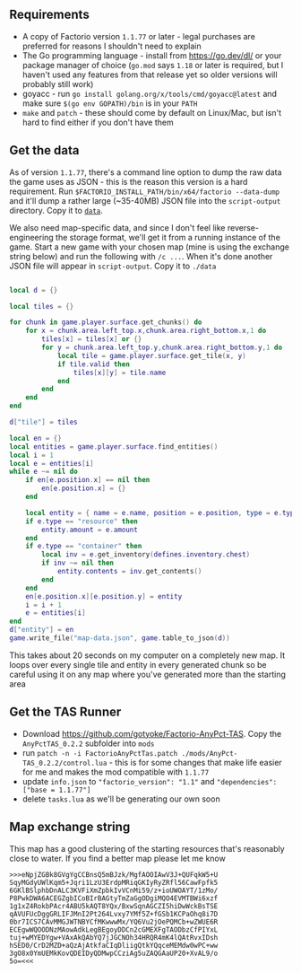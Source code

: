 ## Requirements

* A copy of Factorio version `1.1.77` or later - legal purchases are preferred for reasons I shouldn't need to explain
* The Go programming language - install from https://go.dev/dl/ or your package manager of choice (`go.mod` says `1.18` or later is required, but I haven't used any features from that release yet so older versions will probably still work)
* goyacc - run `go install golang.org/x/tools/cmd/goyacc@latest` and make sure `$(go env GOPATH)/bin` is in your `PATH`
* `make` and `patch` - these should come by default on Linux/Mac, but isn't hard to find either if you don't have them

## Get the data

As of version `1.1.77`, there's a command line option to dump the raw data the game uses as JSON - this is the reason this version is a hard requirement. Run `$FACTORIO_INSTALL_PATH/bin/x64/factorio --data-dump` and it'll dump a rather large (~35-40MB) JSON file into the `script-output` directory. Copy it to [`data`](./data).

We also need map-specific data, and since I don't feel like reverse-engineering the storage format, we'll get it from a running instance of the game. Start a new game with your chosen map (mine is using the exchange string below) and run the following with `/c ...`. When it's done another JSON file will appear in `script-output`. Copy it to `./data` 

```lua

local d = {}

local tiles = {}

for chunk in game.player.surface.get_chunks() do
    for x = chunk.area.left_top.x,chunk.area.right_bottom.x,1 do
        tiles[x] = tiles[x] or {}
        for y = chunk.area.left_top.y,chunk.area.right_bottom.y,1 do
            local tile = game.player.surface.get_tile(x, y)
            if tile.valid then
                tiles[x][y] = tile.name
            end
        end
    end
end

d["tile"] = tiles

local en = {}
local entities = game.player.surface.find_entities()
local i = 1
local e = entities[i]
while e ~= nil do
    if en[e.position.x] == nil then
        en[e.position.x] = {}
    end

    local entity = { name = e.name, position = e.position, type = e.type }
    if e.type == "resource" then
        entity.amount = e.amount
    end
    if e.type == "container" then
        local inv = e.get_inventory(defines.inventory.chest)
        if inv ~= nil then
            entity.contents = inv.get_contents()
        end
    end
    en[e.position.x][e.position.y] = entity
    i = i + 1
    e = entities[i]
end
d["entity"] = en
game.write_file("map-data.json", game.table_to_json(d))
```

This takes about 20 seconds on my computer on a completely new map. It loops over every single tile and entity in every generated chunk so be careful using it on any map where you've generated more than the starting area

## Get the TAS Runner

* Download https://github.com/gotyoke/Factorio-AnyPct-TAS. Copy the `AnyPctTAS_0.2.2` subfolder into `mods`
* run `patch -n -i FactorioAnyPctTas.patch ./mods/AnyPct-TAS_0.2.2/control.lua` - this is for some changes that make life easier for me and makes the mod compatible with `1.1.77`
* update `info.json` to `"factorio_version": "1.1"` and `"dependencies": ["base = 1.1.77"]`
* delete `tasks.lua` as we'll be generating our own soon


## Map exchange string

This map has a good clustering of the starting resources that's reasonably close to water. If you find a better map please let me know

```
>>>eNpjZGBk8GVgYgCCBnsQ5mBJzk/MgfAOOIAwV3J+QUFqkW5+U
SqyMGdyUWlKqm5+Jqri1LzU3ErdpMRiqGKIyRyZRfl56CawFpfk5
6GKlBSlphbDnALC3KVFiXmZpbkIvVCnMi59/z+ioUWOAYT/1zMo/
P8PwkDWA6ACEGZgbICoBIrBAGtyTmZaGgODgiMQO4EVMTBWi6xzf
1g1xZ4RokbPAcr4ABU5kAQT8YQx/BxwSqnAGCZI5hiDwWckBsTSE
qAVUFUcDggGRLIFJMnI2Pt264Lvxy7YMf5Z+fGSb1KCPaOhq8i7D
0br7ICS7CAvMMGJWTNBYCfMKwwwMx/YQ6Vu2jOePQMCb+wZWUE6R
ECEgwWQOODNzMAowAdkLegBEgoyDDCn2cGMEXFgTAODbzCfPIYxL
tuj+wMYEDYgw+VAxAkQAbYQ7jJGCNOh34HRQR4mK4lQAtRvxIDsh
hSED0/CrD2MZD+aQzAjAtkfaCIqDliigQtkYQqceMEMdw0wPC+ww
3gO8x0YmUEMkKovQDEIDyQDMwpCCziAg5uZAQGAaUP20+XvAL9/o
5o=<<<
```

